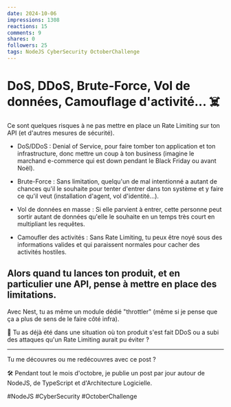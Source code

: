```yaml
---
date: 2024-10-06
impressions: 1308
reactions: 15
comments: 9
shares: 0
followers: 25
tags: NodeJS CyberSecurity OctoberChallenge
---
```


# DoS, DDoS, Brute-Force, Vol de données, Camouflage d'activité... ☠️

Ce sont quelques risques à ne pas mettre en place un Rate Limiting sur ton API (et d'autres mesures de sécurité).

- DoS/DDoS : Denial of Service, pour faire tomber ton application et ton infrastructure, donc mettre un coup à ton business (imagine le marchand e-commerce qui est down pendant le Black Friday ou avant Noël).

- Brute-Force : Sans limitation, quelqu'un de mal intentionné a autant de chances qu'il le souhaite pour tenter d'entrer dans ton système et y faire ce qu'il veut (installation d'agent, vol d'identité...).

- Vol de données en masse : Si elle parvient à entrer, cette personne peut sortir autant de données qu'elle le souhaite en un temps très court en multipliant les requêtes.

- Camoufler des activités : Sans Rate Limiting, tu peux être noyé sous des informations valides et qui paraissent normales pour cacher des activités hostiles.

## Alors quand tu lances ton produit, et en particulier une API, pense à mettre en place des limitations.

Avec Nest, tu as même un module dédié "throttler" (même si je pense que ça a plus de sens de le faire côté infra).

🎤 Tu as déjà été dans une situation où ton produit s'est fait DDoS ou a subi des attaques qu'un Rate Limiting aurait pu éviter ?

---

Tu me découvres ou me redécouvres avec ce post ?

🛠️ Pendant tout le mois d'octobre, je publie un post par jour autour de NodeJS, de TypeScript et d'Architecture Logicielle.

#NodeJS #CyberSecurity #OctoberChallenge
